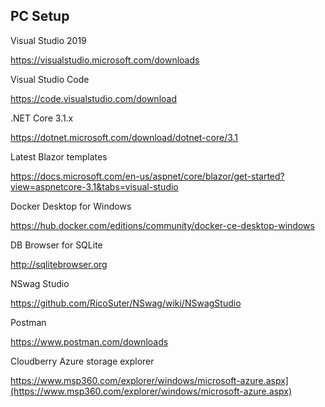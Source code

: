 ## PC Setup

Visual Studio 2019

https://visualstudio.microsoft.com/downloads

Visual Studio Code

https://code.visualstudio.com/download

.NET Core 3.1.x

https://dotnet.microsoft.com/download/dotnet-core/3.1

Latest Blazor templates

https://docs.microsoft.com/en-us/aspnet/core/blazor/get-started?view=aspnetcore-3.1&tabs=visual-studio

Docker Desktop for Windows

https://hub.docker.com/editions/community/docker-ce-desktop-windows

DB Browser for SQLite

http://sqlitebrowser.org

NSwag Studio

https://github.com/RicoSuter/NSwag/wiki/NSwagStudio

Postman

https://www.postman.com/downloads

Cloudberry Azure storage explorer

https://www.msp360.com/explorer/windows/microsoft-azure.aspx](https://www.msp360.com/explorer/windows/microsoft-azure.aspx)
<!--stackedit_data:
eyJoaXN0b3J5IjpbLTM2MjA0OTY4NywxODA5NTY1NjIyLDczMD
k5ODExNl19
-->